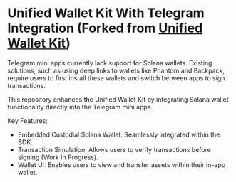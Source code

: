 # Unified Wallet Kit With Telegram Integration (Forked from [Unified Wallet Kit](https://github.com/TeamRaccoons/Unified-Wallet-Kit))

Telegram mini apps currently lack support for Solana wallets. Existing solutions, such as using deep links to wallets like Phantom and Backpack, require users to first install these wallets and switch between apps to sign transactions.

This repository enhances the Unified Wallet Kit by integrating Solana wallet functionality directly into the Telegram mini apps.

Key Features:

- Embedded Custodial Solana Wallet: Seamlessly integrated within the SDK.
- Transaction Simulation: Allows users to verify transactions before signing (Work In Progress).
- Wallet UI: Enables users to view and transfer assets within their in-app wallet.

